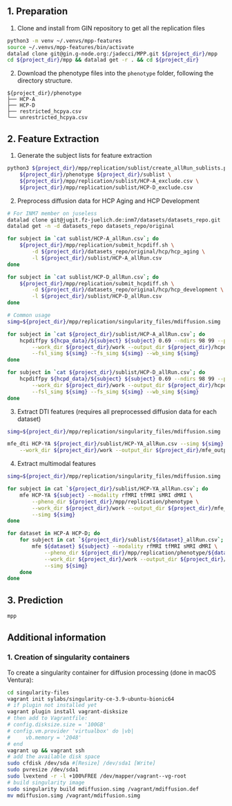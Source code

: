 ## 1. Preparation
1. Clone and install from GIN repository to get all the replication files
```bash
python3 -m venv ~/.venvs/mpp-features
source ~/.venvs/mpp-features/bin/activate
datalad clone git@gin.g-node.org:/jadecci/MPP.git ${project_dir}/mpp
cd ${project_dir}/mpp && datalad get -r . && cd ${project_dir}
```
2. Download the phenotype files into the `phenotype` folder, following the directory structure.
```console
${project_dir}/phenotype
├── HCP-A
├── HCP-D
├── restricted_hcpya.csv
└── unrestricted_hcpya.csv
```

## 2. Feature Extraction

1. Generate the subject lists for feature extraction
```bash
python3 ${project_dir}/mpp/replication/sublist/create_allRun_sublists.py \
    ${project_dir}/phenotype ${project_dir}/sublist \
    ${project_dir}/mpp/replication/sublist/HCP-A_exclude.csv \
    ${project_dir}/mpp/replication/sublist/HCP-D_exclude.csv
```
2. Preprocess diffusion data for HCP Aging and HCP Development
```bash
# For INM7 member on juseless
datalad clone git@jugit.fz-juelich.de:inm7/datasets/datasets_repo.git
datalad get -n -d datasets_repo datasets_repo/original

for subject in `cat sublist/HCP-A_allRun.csv`; do
    ${project_dir}/mpp/replication/submit_hcpdiff.sh \
        -d ${project_dir}/datasets_repo/original/hcp/hcp_aging \
        -l ${project_dir}/sublist/HCP-A_allRun.csv
done

for subject in `cat sublist/HCP-D_allRun.csv`; do
    ${project_dir}/mpp/replication/submit_hcpdiff.sh \
        -d ${project_dir}/datasets_repo/original/hcp/hcp_development \
        -l ${project_dir}/sublist/HCP-D_allRun.csv
done

# Common usage
simg=${project_dir}/mpp/replication/singularity_files/mdiffusion.simg

for subject in `cat ${project_dir}/sublist/HCP-A_allRun.csv`; do
    hcpdiffpy ${hcpa_data}/${subject} ${subject} 0.69 --ndirs 98 99 --phases AP PA \
        --work_dir ${project_dir}/work --output_dir ${project_dir}/hcpdiff_output \
        --fsl_simg ${simg} --fs_simg ${simg} --wb_simg ${simg}
done

for subject in `cat ${project_dir}/sublist/HCP-D_allRun.csv`; do
    hcpdiffpy ${hcpd_data}/${subject} ${subject} 0.69 --ndirs 98 99 --phases AP PA \
        --work_dir ${project_dir}/work --output_dir ${project_dir}/hcpdiff_output \
        --fsl_simg ${simg} --fs_simg ${simg} --wb_simg ${simg}
done
```
3. Extract DTI features (requires all preprocessed diffusion data for each dataset)
```bash
simg=${project_dir}/mpp/replication/singularity_files/mdiffusion.simg

mfe_dti HCP-YA ${project_dir}/sublist/HCP-YA_allRun.csv --simg ${simg} \
    --work_dir ${project_dir}/work --output_dir ${project_dir}/mfe_output

```
4. Extract multimodal features
```bash
simg=${project_dir}/mpp/replication/singularity_files/mdiffusion.simg

for subject in cat `${project_dir}/sublist/HCP-YA_allRun.csv`; do
    mfe HCP-YA ${subject} --modality rfMRI tfMRI sMRI dMRI \
        --pheno_dir ${project_dir}/mpp/replication/phenotype \
        --work_dir ${project_dir}/work --output_dir ${project_dir}/mfe_output  \
        --simg ${simg}
done

for dataset in HCP-A HCP-D; do
    for subject in cat `${project_dir}/sublist/${dataset}_allRun.csv`; do
        mfe ${dataset} ${subject} --modality rfMRI tfMRI sMRI dMRI \
            --pheno_dir ${project_dir}/mpp/replication/phenotype/${dataset} \
            --work_dir ${project_dir}/work --output_dir ${project_dir}/mfe_output \
            --simg ${simg}
    done
done
```

## 3. Prediction

```bash
mpp
```


## Additional information

### 1. Creation of singularity containers

To create a singularity container for diffusion processing (done in macOS Ventura):

```bash
cd singularity-files
vagrant init sylabs/singularity-ce-3.9-ubuntu-bionic64
# if plugin not installed yet
vagrant plugin install vagrant-disksize 
# then add to Vagrantfile: 
# config.disksize.size = '100GB'
# config.vm.provider 'virtualbox' do |vb|
#     vb.memory = '2048'
# end
vagrant up && vagrant ssh
# add the available disk space
sudo cfdisk /dev/sda #[Resize] /dev/sda1 [Write]
sudo pvresize /dev/sda1
sudo lvextend -r -l +100%FREE /dev/mapper/vagrant--vg-root
# build singularity image
sudo singularity build mdiffusion.simg /vagrant/mdiffusion.def
mv mdiffusion.simg /vagrant/mdiffusion.simg
```
